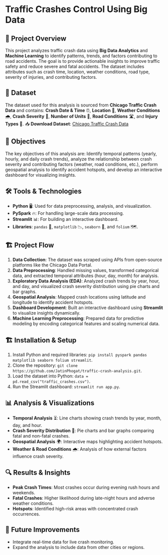 # Traffic Crashes Control Using Big Data

## 📌 Project Overview
This project analyzes traffic crash data using **Big Data Analytics** and **Machine Learning** to identify patterns, trends, and factors contributing to road accidents. The goal is to provide actionable insights to improve traffic safety and reduce severe and fatal accidents. The dataset includes attributes such as crash time, location, weather conditions, road type, severity of injuries, and contributing factors.

## 📂 Dataset
The dataset used for this analysis is sourced from **Chicago Traffic Crash Data** and contains: **Crash Date & Time** ⏰, **Location** 📍, **Weather Conditions** 🌧️, **Crash Severity** 🚨, **Number of Units** 🚗, **Road Conditions** 🛣️, and **Injury Types** 🤕. 📥 **Download Dataset**: [Chicago Traffic Crash Data](https://data.cityofchicago.org/Transportation/Traffic-Crashes-Crashes/85ca-t3if)

## 🎯 Objectives
The key objectives of this analysis are: Identify temporal patterns (yearly, hourly, and daily crash trends), analyze the relationship between crash severity and contributing factors (weather, road conditions, etc.), perform geospatial analysis to identify accident hotspots, and develop an interactive dashboard for visualizing insights.

## 🛠️ Tools & Technologies
- **Python** 🖥️: Used for data preprocessing, analysis, and visualization.
- **PySpark** 🔥: For handling large-scale data processing.
- **Streamlit** 📊: For building an interactive dashboard.
- **Libraries**: `pandas` 🐼, `matplotlib` 📉, `seaborn` 🎨, and `folium` 🗺️.

## 🏗️ Project Flow
1. **Data Collection**: The dataset was scraped using APIs from open-source platforms like the Chicago Data Portal.
2. **Data Preprocessing**: Handled missing values, transformed categorical data, and extracted temporal attributes (hour, day, month) for analysis.
3. **Exploratory Data Analysis (EDA)**: Analyzed crash trends by year, hour, and day, and visualized crash severity distribution using pie charts and bar graphs.
4. **Geospatial Analysis**: Mapped crash locations using latitude and longitude to identify accident hotspots.
5. **Dashboard Development**: Built an interactive dashboard using **Streamlit** to visualize insights dynamically.
6. **Machine Learning Preprocessing**: Prepared data for predictive modeling by encoding categorical features and scaling numerical data.

## 🏗️ Installation & Setup
1. Install Python and required libraries: `pip install pyspark pandas matplotlib seaborn folium streamlit`.
2. Clone the repository: `git clone https://github.com/JatinPhogat/traffic-crash-analysis.git`.
3. Load the dataset into Python: `data = pd.read_csv("traffic_crashes.csv")`.
4. Run the Streamlit dashboard: `streamlit run app.py`.

## 📊 Analysis & Visualizations
- **Temporal Analysis** ⏳: Line charts showing crash trends by year, month, day, and hour.
- **Crash Severity Distribution** 🚨: Pie charts and bar graphs comparing fatal and non-fatal crashes.
- **Geospatial Analysis** 🌍: Interactive maps highlighting accident hotspots.
- **Weather & Road Conditions** 🌧️: Analysis of how external factors influence crash severity.

## 🔍 Results & Insights
- **Peak Crash Times**: Most crashes occur during evening rush hours and weekends.
- **Fatal Crashes**: Higher likelihood during late-night hours and adverse weather conditions.
- **Hotspots**: Identified high-risk areas with concentrated crash occurrences.

## 🚀 Future Improvements
- Integrate real-time data for live crash monitoring.
- Expand the analysis to include data from other cities or regions.
